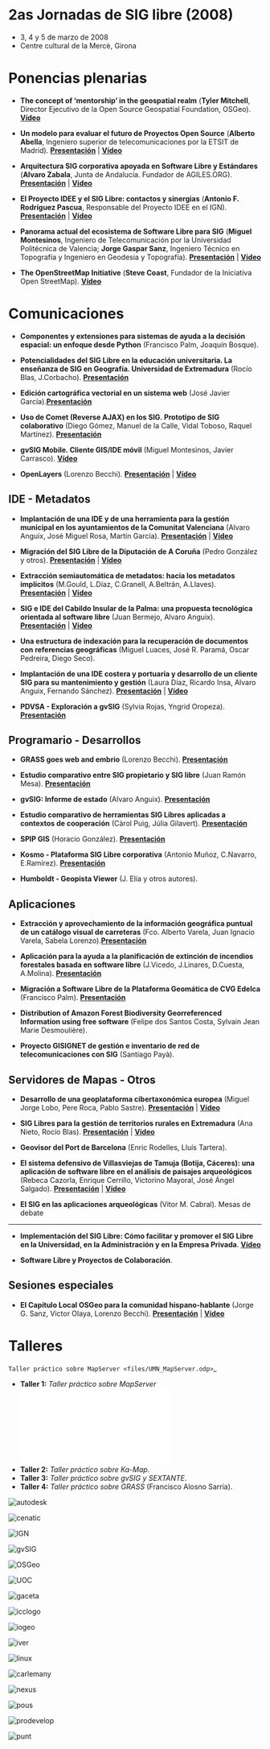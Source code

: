 # 2as Jornadas de SIG libre (2008)

* 3, 4 y 5 de marzo de 2008
* Centre cultural de la Mercè, Girona

Ponencias plenarias
====================

* **The concept of ‘mentorship’ in the geospatial realm** (**Tyler Mitchell**, Director Ejecutivo de la Open Source Geospatial Foundation, OSGeo). **[Vídeo](http://diobma.udg.edu/handle/10256.1/512)**

* **Un modelo para evaluar el futuro de Proyectos Open Source** (**Alberto Abella**, Ingeniero superior de telecomunicaciones por la ETSIT de Madrid). **[Presentación](https://dugi-doc.udg.edu/handle/10256/1107)** | **[Vídeo](http://diobma.udg.edu/handle/10256.1/513)**

* **Arquitectura SIG corporativa apoyada en Software Libre y Estándares** (**Alvaro Zabala**, Junta de Andalucía. Fundador de AGILES.ORG). **[Presentación](https://dugi-doc.udg.edu/handle/10256/1108)** | **[Vídeo](http://diobma.udg.edu/handle/10256.1/514)**

* **El Proyecto IDEE y el SIG Libre: contactos y sinergias** (**Antonio F. Rodríguez Pascua**, Responsable del Proyecto IDEE en el IGN). **[Presentación](https://dugi-doc.udg.edu/handle/10256/1154)** | **[Vídeo](http://diobma.udg.edu/handle/10256.1/515)**

* **Panorama actual del ecosistema de Software Libre para SIG** (**Miguel Montesinos**, Ingeniero de Telecomunicación por la Universidad Politécnica de Valencia; **Jorge Gaspar Sanz**, Ingeniero Técnico en Topografía y Ingeniero en Geodesia y Topografía). **[Presentación](https://dugi-doc.udg.edu/handle/10256/1109)** | **[Vídeo](http://diobma.udg.edu/handle/10256.1/516)**

* **The OpenStreetMap Initiative** (**Steve Coast**, Fundador de la Iniciativa Open StreetMap). **[Vídeo](http://diobma.udg.edu/handle/10256.1/517)**

Comunicaciones
=================

* **Componentes y extensiones para sistemas de ayuda a la decisión espacial: un enfoque desde Python** (Francisco Palm, Joaquín Bosque).  

* **Potencialidades  del  SIG  Libre  en  la  educación universitaria.  La  enseñanza  de  SIG  en  Geografía. Universidad de Extremadura** (Rocío Blas, J.Corbacho). **[Presentación](https://dugi-doc.udg.edu/handle/10256/1163)**

* **Edición cartográfica vectorial en un sistema web** (José Javier García).**[Presentación](https://dugi-doc.udg.edu/handle/10256/1164)**

* **Uso  de  Comet  (Reverse  AJAX)  en  los  SIG.  Prototipo  de  SIG colaborativo** (Diego Gómez, Manuel de la Calle, Vidal Toboso, Raquel Martínez). **[Presentación](https://dugi-doc.udg.edu/handle/10256/1155)**

* **gvSIG  Mobile.  Cliente  GIS/IDE  móvil** (Miguel  Montesinos,  Javier Carrasco). **[Vídeo](http://diobma.udg.edu/handle/10256.1/520)**

* **OpenLayers** (Lorenzo Becchi). **[Presentación](https://dugi-doc.udg.edu/handle/10256/1111)** | **[Vídeo](http://diobma.udg.edu/handle/10256.1/521)**


IDE - Metadatos
--------------

* **Implantación de una IDE y de una herramienta para la gestión municipal en los ayuntamientos de la Comunitat Valenciana** (Alvaro Anguix, José Miguel Rosa, Martín García). **[Presentación](https://dugi-doc.udg.edu/handle/10256/1157)** | **[Vídeo](http://diobma.udg.edu/handle/10256.1/523)**

* **Migración  del  SIG  Libre  de  la  Diputación  de  A  Coruña** (Pedro González y otros). **[Presentación](https://dugi-doc.udg.edu/handle/10256/1158)** | **[Vídeo](http://diobma.udg.edu/handle/10256.1/524)**

* **Extracción  semiautomática  de  metadatos:  hacia  los metadatos implícitos** (M.Gould, L.Díaz, C.Granell, A.Beltrán, A.Llaves). **[Presentación](https://dugi-doc.udg.edu/handle/10256/1160)** | **[Vídeo](http://diobma.udg.edu/handle/10256.1/525)**

* **SIG e IDE del Cabildo Insular de la Palma: una propuesta tecnológica  orientada  al  software  libre** (Juan  Bermejo, Alvaro Anguix). **[Presentación](https://dugi-doc.udg.edu/handle/10256/1112)** | **[Vídeo](http://diobma.udg.edu/handle/10256.1/526)**

* **Una  estructura  de  indexación  para  la  recuperación  de documentos con referencias geográficas** (Miguel Luaces, José R. Paramá, Oscar Pedreira, Diego Seco).

* **Implantación de una IDE costera y portuaria y desarrollo de un cliente SIG para su mantenimiento y gestión** (Laura Díaz, Ricardo Insa, Alvaro Anguix, Fernando Sánchez). **[Presentación](https://dugi-doc.udg.edu/handle/10256/1114)** | **[Vídeo](http://diobma.udg.edu/handle/10256.1/539)**

* **PDVSA  -  Exploración  a  gvSIG** (Sylvia  Rojas,  Yngrid Oropeza). **[Presentación](https://dugi-doc.udg.edu/handle/10256/1179)**

Programario - Desarrollos
---------------------------

* **GRASS goes web and embrio** (Lorenzo Becchi). **[Presentación](https://dugi-doc.udg.edu/handle/10256/1139)**

* **Estudio  comparativo  entre  SIG  propietario  y  SIG  libre** (Juan Ramón Mesa). **[Presentación](https://dugi-doc.udg.edu/handle/10256/1165)**

* **gvSIG: Informe de estado** (Alvaro Anguix). **[Presentación](https://dugi-doc.udg.edu/handle/10256/1140)**

* **Estudio  comparativo  de  herramientas  SIG  Libres  aplicadas  a contextos de cooperación** (Càrol Puig, Júlia Gilavert). **[Presentación](https://dugi-doc.udg.edu/handle/10256/1166)**

* **SPIP GIS** (Horacio González). **[Presentación](https://dugi-doc.udg.edu/handle/10256/1167)**

* **Kosmo  -  Plataforma  SIG  Libre  corporativa** (Antonio  Muñoz, C.Navarro, E.Ramírez). **[Presentación](https://dugi-doc.udg.edu/handle/10256/1168)**

* **Humboldt - Geopista Viewer** (J. Elía y otros autores).

Aplicaciones
----------------

* **Extracción y aprovechamiento de la información geográfica puntual de un catálogo visual de carreteras** (Fco. Alberto Varela, Juan Ignacio Varela, Sabela Lorenzo).**[Presentación](https://dugi-doc.udg.edu/handle/10256/1181)**

* **Aplicación para la ayuda a la planificación de extinción de incendios forestales basada en software libre** (J.Vicedo, J.Linares, D.Cuesta, A.Molina). **[Presentación](https://dugi-doc.udg.edu/handle/10256/1182)**

* **Migración a Software Libre de la Plataforma Geomática de CVG Edelca** (Francisco Palm). **[Presentación](https://dugi-doc.udg.edu/handle/10256/1182)**

* **Distribution  of  Amazon  Forest  Biodiversity  Georreferenced Information using free software** (Felipe dos Santos Costa, Sylvain Jean Marie Desmoulière).

* **Proyecto  GISIGNET  de  gestión  e  inventario  de  red  de telecomunicaciones con SIG** (Santiago Payà).

Servidores de Mapas - Otros
----------------

* **Desarrollo  de  una  geoplataforma  cibertaxonómica europea** (Miguel Jorge Lobo, Pere Roca, Pablo Sastre). **[Presentación](https://dugi-doc.udg.edu/handle/10256/1115)** | **[Vídeo](http://diobma.udg.edu/handle/10256.1/540)**

* **SIG  Libres  para  la  gestión  de  territorios  rurales  en Extremadura** (Ana Nieto, Rocío Blas). **[Presentación](https://dugi-doc.udg.edu/handle/10256/1116)** | **[Vídeo](http://diobma.udg.edu/handle/10256.1/541)**

* **Geovisor  del  Port  de  Barcelona** (Enric  Rodelles,  Lluís Tartera).

* **El sistema defensivo de Villasviejas de Tamuja (Botija, Cáceres): una aplicación de software libre en el análisis de paisajes arqueológicos** (Rebeca Cazorla, Enrique Cerrillo, Victorino Mayoral, José Ángel Salgado). **[Presentación](https://dugi-doc.udg.edu/handle/10256/1138)** | **[Vídeo](http://diobma.udg.edu/handle/10256.1/544)**

* **El SIG en las aplicaciones arqueológicas** (Vitor M. Cabral).
Mesas de debate
----------------

* **Implementación del SIG Libre: Cómo facilitar y promover el SIG Libre en la Universidad, en la Administración y en la Empresa Privada**. **[Vídeo](http://diobma.udg.edu/handle/10256.1/522)**

* **Software Libre y Proyectos de Colaboración**.

Sesiones especiales
----------------

* **El Capítulo Local OSGeo para la comunidad hispano-hablante** (Jorge G. Sanz, Victor Olaya, Lorenzo Becchi). **[Presentación](https://dugi-doc.udg.edu/handle/10256/1117)** | **[Vídeo](http://diobma.udg.edu/handle/10256.1/542)**


Talleres
========

`Taller práctico sobre MapServer <files/UMN_MapServer.odp>`_
* **Taller 1:** *Taller práctico sobre MapServer* ![OSGEO](files/UMN_MapServer.odp)
* **Taller 2:** *Taller práctico sobre Ka-Map*.
* **Taller 3:** *Taller práctico sobre gvSIG y SEXTANTE*.
* **Taller 4:** *Taller práctico sobre GRASS* (Francisco Alosno Sarría).



![autodesk](img/Autodesk.png)

![cenatic](img/Cenatic.gif)

![IGN](img/IGN.jpg)

![gvSIG](img/Logo-gvSIG_150_14.gif)

![OSGeo](img/OSGeo.gif)

![UOC](img/UOC.gif)

![gaceta](img/gaceta.gif)

![icclogo](img/icclogo.jpg)

![iogeo](img/iogeo.gif)

![iver](img/iver.png)

![linux](img/linux2.gif)

![carlemany](img/logo_carlemany.gif)

![nexus](img/nexus.png)

![pous](img/pous.gif)

![prodevelop](img/prodevelop.jpg)

![punt](img/punt.gif)
